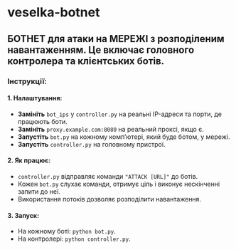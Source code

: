 # veselka-botnet
## БОТНЕТ для атаки на МЕРЕЖІ з розподіленим навантаженням. Це включає головного контролера та клієнтських ботів.

### Інструкції:

#### 1. Налаштування:
- **Замініть** `bot_ips` у `controller.py` на реальні IP-адреси та порти, де працюють боти.
- **Замініть** `proxy.example.com:8080` на реальний проксі, якщо є.
- **Запустіть** `bot.py` на кожному комп’ютері, який буде ботом, у мережі.
- **Запустіть** `controller.py` на головному пристрої.

#### 2. Як працює:
- `controller.py` відправляє команди `"ATTACK [URL]"` до ботів.
- Кожен `bot.py` слухає команди, отримує ціль і виконує нескінченні запити до неї.
- Використання потоків дозволяє розподілити навантаження.

#### 3. Запуск:
- На кожному боті: `python bot.py`.
- На контролері: `python controller.py`.
